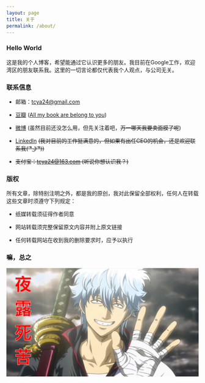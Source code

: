 ```yaml
---
layout: page
title: 关于
permalink: /about/
---
```


### Hello World

这是我的个人博客，希望能通过它认识更多的朋友。我目前在Google工作，欢迎湾区的朋友联系我。这里的一切言论都仅代表我个人观点，与公司无关。

### 联系信息

* 邮箱：<tcya24@gmail.com>

* [豆瓣](https://www.douban.com/people/tcya/) ([All my book are belong to you](https://zh.wikipedia.org/zh-cn/All_your_base_are_belong_to_us))

* [微博](http://weibo.com/u/1423420791) (虽然目前还没怎么用，但先关注着吧，<s>万一哪天我要卖面膜了呢</s>)

* [LinkedIn](https://www.linkedin.com/in/xunmoyang) <s>(我对目前的工作挺满意的，但如果有出任CEO的机会，还是欢迎联系我( ͡° ͜ʖ ͡°))</s>

* <s>支付宝：tcya24@163.com (听说你想认识我？)</s>

### 版权
所有文章，除特别注明之外，都是我的原创，我对此保留全部权利，任何人在转载这些文章时须遵守下列规定：

* 纸媒转载须征得作者同意

* 网站转载须完整保留原文内容并附上原文链接

* 任何转载网站在收到我的删除要求时，应予以执行

### 嘛，总之

![](/assets/images/夜露死苦.png)
